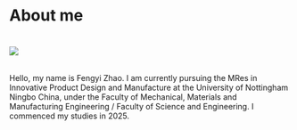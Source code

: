 # About me
<div style="float: left; margin-right: 20px; margin-top: 20px;">
    <img src="https://unncfab.oss-cn-hangzhou.aliyuncs.com/img/zhao/c8853b04a86b36acf3acc18e5373767.jpg" style="max-width: 200px;">
</div>
<br><br><br><br>
Hello, my name is Fengyi Zhao. I am currently pursuing the MRes in Innovative Product Design and Manufacture at the University of Nottingham Ningbo China, under the Faculty of Mechanical, Materials and Manufacturing Engineering / Faculty of Science and Engineering. I commenced my studies in 2025.

